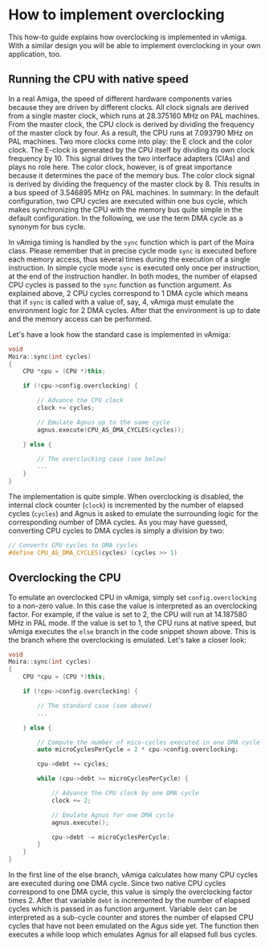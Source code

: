 # How to implement overclocking

This how-to guide explains how overclocking is implemented in vAmiga. With a similar design you will be able to implement overclocking in your own application, too. 

## Running the CPU with native speed

In a real Amiga, the speed of different hardware components varies because they are driven by different clocks. All clock signals are derived from a single master clock, which runs at 28.375160 MHz on PAL machines. From the master clock, the CPU clock is derived by dividing the frequency of the master clock by four. As a result, the CPU runs at 7.093790 MHz on PAL machines. Two more clocks come into play: the E clock and the color clock. The E-clock is generated by the CPU itself by dividing its own clock frequency by 10. This signal drives the two interface adapters (CIAs) and plays no role here. The color clock, however, is of great importance because it determines the pace of the memory bus. The color clock signal is derived by dividing the frequency of the master clock by 8. This results in a bus speed of 3.546895 MHz on PAL machines. In summary: In the default configuration, two CPU cycles are executed within one bus cycle, which makes synchronizing the CPU with the memory bus quite simple in the default configuration. In the following, we use the term DMA cycle as a synonym for bus cycle.

In vAmiga timing is handled by the `sync` function which is part of the Moira class. Please remember that in precise cycle mode `sync` is executed before each memory access, thus several times during the execution of a single instruction. In simple cycle mode `sync` is executed only once per instruction, at the end of the instruction handler. In both modes, the number of elapsed CPU cycles is passed to the `sync` function as function argument. As explained above, 2 CPU cycles correspond to 1 DMA cycle which means that if `sync` is called with a value of, say, 4, vAmiga must emulate the environment logic for 2 DMA cycles. After that the environment is up to date and the memory access can be performed.

Let's have a look how the standard case is implemented in vAmiga:

```c++ 
void
Moira::sync(int cycles)
{
    CPU *cpu = (CPU *)this;

    if (!cpu->config.overclocking) {

        // Advance the CPU clock
        clock += cycles;

        // Emulate Agnus up to the same cycle
        agnus.execute(CPU_AS_DMA_CYCLES(cycles));

    } else {

        // The overclocking case (see below)
        ...
    }
}
```

The implementation is quite simple. When overclocking is disabled, the internal clock counter (`clock`) is incremented by the number of elapsed cycles (`cycles`) and Agnus is asked to emulate the surrounding logic for the corresponding number of DMA cycles. As you may have guessed, converting CPU cycles to DMA cycles is simply a division by two:

```c++
// Converts CPU cycles to DMA cycles
#define CPU_AS_DMA_CYCLES(cycles) (cycles >> 1)
```

## Overclocking the CPU

To emulate an overclocked CPU in vAmiga, simply set `config.overclocking` to a non-zero value. In this case the value is interpreted as an overclocking factor. For example, if the value is set to 2, the CPU will run at 14.187580 MHz in PAL mode. If the value is set to 1, the CPU runs at native speed, but vAmiga executes the `else` branch in the code snippet shown above. This is the branch where the overclocking is emulated. Let's take a closer look:

```c++
void
Moira::sync(int cycles)
{
    CPU *cpu = (CPU *)this;

    if (!cpu->config.overclocking) {

        // The standard case (see above)
        ...

    } else {

        // Compute the number of mico-cycles executed in one DMA cycle
        auto microCyclesPerCycle = 2 * cpu->config.overclocking;

        cpu->debt += cycles;

        while (cpu->debt >= microCyclesPerCycle) {

            // Advance the CPU clock by one DMA cycle
            clock += 2;

            // Emulate Agnus for one DMA cycle
            agnus.execute();

            cpu->debt -= microCyclesPerCycle;
        }
    }
}
```

In the first line of the else branch, vAmiga calculates how many CPU cycles are executed during one DMA cycle. Since two native CPU cycles correspond to one DMA cycle, this value is simply the overclocking factor times 2. After that variable `debt` is incremented by the number of elapsed cycles which is passed in as function argument. Variable `debt` can be interpreted as a sub-cycle counter and stores the number of elapsed CPU cycles that have not been emulated on the Agus side yet. The function then executes a while loop which emulates Agnus for all elapsed full bus cycles.
